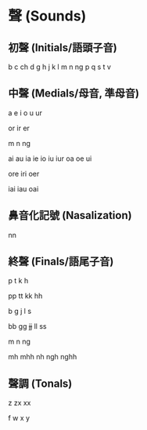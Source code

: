 # 聲 (Sounds)

## 初聲 (Initials/語頭子音)

b c ch d g h j k l m n ng p q s t v

## 中聲 (Medials/母音, 準母音)

a e i o u ur

or ir er

m n ng

ai au ia ie io iu iur oa oe ui

ore iri oer

iai iau oai

## 鼻音化記號 (Nasalization)

nn

## 終聲 (Finals/語尾子音)

p t k h

pp tt kk hh

b g j l s

bb gg ~~jj~~ ll ss

m n ng

mh mhh nh ngh nghh

## 聲調 (Tonals)

z zx xx

f w x y
